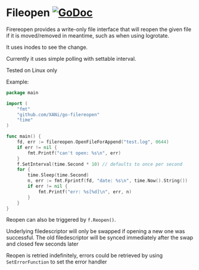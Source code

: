 
# Fileopen [![GoDoc][doc-img]][doc]


Firereopen provides a write-only file interface that will reopen the given file if it is moved/removed in meantime, such as when using logrotate.

It uses inodes to see the change.

Currently it uses simple polling with settable interval.

Tested on Linux only

Example:
```go 
package main

import (
	"fmt"
	"github.com/XANi/go-filereopen"
	"time"
)

func main() {
	fd, err := filereopen.OpenFileForAppend("test.log", 0644)
	if err != nil {
		fmt.Printf("can't open: %s\n", err)
	}
	f.SetInterval(time.Second * 10) // defaults to once per second
	for {
		time.Sleep(time.Second)
		n, err := fmt.Fprintf(fd, "date: %s\n", time.Now().String())
		if err != nil {
			fmt.Printf("err: %s[%d]\n", err, n)
		}
	}
}
```

Reopen can also be triggered by `f.Reopen()`.

Underlying filedescriptor will only be swapped if opening a new one was successful. 
The old filedescriptor will be synced immediately after the swap and closed few seconds later 

Reopen is retried indefinitely, errors could be retrieved by using `SetErrorFunction` to set the error handler


[doc-img]: https://pkg.go.dev/badge/github.com/XANi/go-filereopen
[doc]: https://pkg.go.dev/github.com/XANi/go-filereopen
